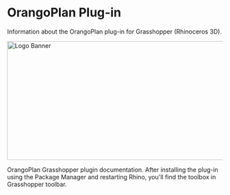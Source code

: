 # OrangoPlan Plug-in 
Information about the OrangoPlan plug-in for Grasshopper (Rhinoceros 3D).

<img width="834" height="278" alt="Logo Banner" src="https://github.com/user-attachments/assets/3d760ba8-6c5c-467a-ba24-a656b12d9175" />


OrangoPlan Grasshopper plugin documentation. After installing the plug-in using the Package Manager and restarting Rhino, you'll find the toolbox in Grasshopper toolbar.
